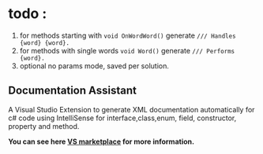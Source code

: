 # todo :
1. for methods starting with `void OnWordWord()` generate `/// Handles {word} {word}.`
2. for methods with single words `void Word()` generate `/// Performs {word}.`
3. optional no params mode, saved per solution.

## Documentation Assistant
A Visual Studio Extension to generate XML documentation automatically for c# code using IntelliSense for interface,class,enum, field, constructor, property and method.

**You can see here [VS marketplace](https://marketplace.visualstudio.com/items?itemName=jinyafeng.DocumentationAssistant) for more information.**
